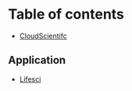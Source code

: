 # Table of contents

* [CloudScientifc](README.md)

## Application

* [Lifesci](application/lifesci.md)
